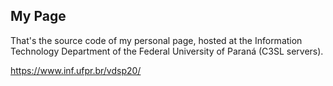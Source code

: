 ## My Page

That's the source code of my personal page, hosted at the Information Technology Department of the Federal University of Paraná (C3SL servers).

https://www.inf.ufpr.br/vdsp20/
